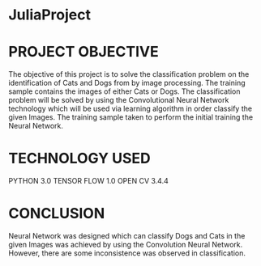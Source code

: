 # JuliaProject

# PROJECT OBJECTIVE 
The objective of this project is to solve the classification problem on the identification of Cats and Dogs from by image processing. The training sample contains the images of either Cats or Dogs. 
The classification problem will be solved by using the Convolutional Neural Network technology which will be used via learning algorithm in order classify the given Images. 
The training sample taken to perform the initial training the Neural Network.  
 
# TECHNOLOGY USED
PYTHON 3.0  TENSOR FLOW 1.0  OPEN CV 3.4.4 

# CONCLUSION 
Neural Network was designed which can classify Dogs and Cats in the given Images was achieved by using the Convolution Neural Network. However, there are some inconsistence was observed in classification.   
 
